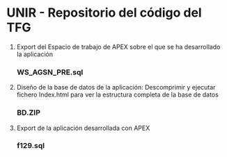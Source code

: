 # UNIR - Repositorio del código del TFG
1. Export del Espacio de trabajo de APEX sobre el que se ha desarrollado la aplicación
   ### WS_AGSN_PRE.sql
3. Diseño de la base de datos de la aplicación: Descomprimir y ejecutar fichero Index.html para ver la estructura completa de la base de datos
   ### BD.ZIP
5. Export de la aplicación desarrollada con APEX
   ### f129.sql
